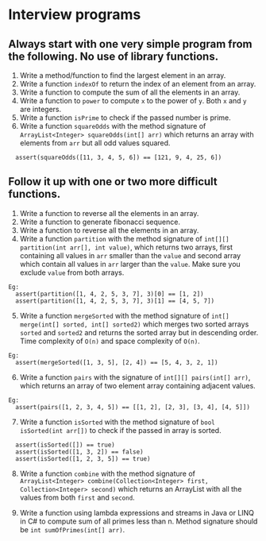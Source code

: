 # Interview programs

## Always start with one very simple program from the following. No use of library functions.

1. Write a method/function to find the largest element in an array.
2. Write a function `indexOf` to return the index of an element from an array.
3. Write a function to compute the sum of all the elements in an array.
4. Write a function to `power` to compute `x` to the power of `y`. Both `x` and `y` are integers.
5. Write a function `isPrime` to check if the passed number is prime.
6. Write a function `squareOdds` with the method signature of `ArrayList<Integer> squareOdds(int[] arr)` which returns an array with elements from `arr` but all odd values squared.

```
  assert(squareOdds([11, 3, 4, 5, 6]) == [121, 9, 4, 25, 6])
```

## Follow it up with one or two more difficult functions.

1. Write a function to reverse all the elements in an array.
2. Write a function to generate fibonacci sequence.
3. Write a function to reverse all the elements in an array.
4. Write a function `partition` with the method signature of `int[][] partition(int arr[], int value)`, which returns two arrays, first containing all values in `arr` smaller than the `value` and second array which contain all values in `arr` larger than the `value`. Make sure you exclude `value` from both arrays.

```
Eg:
  assert(partition([1, 4, 2, 5, 3, 7], 3)[0] == [1, 2])
  assert(partition([1, 4, 2, 5, 3, 7], 3)[1] == [4, 5, 7])

```

5. Write a function `mergeSorted` with the method signature of `int[] merge(int[] sorted, int[] sorted2)` which merges two sorted arrays `sorted` and `sorted2` and returns the sorted array but in descending order. Time complexity of `O(n)` and space complexity of `O(n)`.

```
Eg:
  assert(mergeSorted([1, 3, 5], [2, 4]) == [5, 4, 3, 2, 1])
```

6. Write a function `pairs` with the signature of `int[][] pairs(int[] arr)`, which returns an array of two element array containing adjacent values.

```
Eg:
  assert(pairs([1, 2, 3, 4, 5]) == [[1, 2], [2, 3], [3, 4], [4, 5]])
```

7. Write a function `isSorted` with the method signature of `bool isSorted(int arr[])` to check if the passed in array is sorted.

```
  assert(isSorted([]) == true)
  assert(isSorted([1, 3, 2]) == false)
  assert(isSorted([1, 2, 3, 5]) == true)
```

8. Write a function `combine` with the method signature of `ArrayList<Integer> combine(Collection<Integer> first, Collection<Integer> second)` which returns an ArrayList with all the values from both `first` and `second`.

9. Write a function using lambda expressions and streams in Java or LINQ in C# to compute sum of all primes less than n. Method signature should be `int sumOfPrimes(int[] arr)`.
